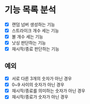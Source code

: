 # 기능 목록 분석

- [x] 랜덤 넘버 생성하는 기능
- [x] 스트라이크 개수 세는 기능
- [x] 볼 개수 세는 기능
- [x] 낫싱 판단하는 기능
- [x] 재시작/종료 판단하는 기능

## 예외

- [x] 서로 다른 3개의 숫자가 아닌 경우
- [x] 0~9 사이의 숫자가 아닌 경우
- [x] 재시작/종료를 의미하는 숫자가 아닌 경우
- [x] 재시작/종료가 숫자가 아닌 경우